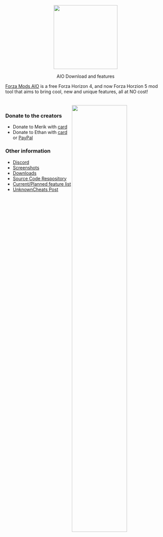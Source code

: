 <p align="center">
  <img width="200" height="200" src="https://cdn.discordapp.com/attachments/788949255749500958/896513980368035870/pogness.png">
</p>
<p align="center">
  AIO Download and features
</p>

[Forza Mods AIO](https://github.com/Yeethan69/AIO/releases/) is a free Forza Horizon 4, and now Forza Horzion 5 mod tool that aims to bring cool, new and unique features, all at NO cost!
<br><br><br>
<img align="right" src="https://i.imgur.com/aySeiqy.png" width="58.5%">

### Donate to the creators
* Donate to Merik with [card](https://www.buymeacoffee.com/merika)
* Donate to Ethan with [card](https://www.buymeacoffee.com/Yeethan69) or [PayPal](https://www.paypal.com/donate?hosted_button_id=DACQKRJ4HTZRN)

### Other information
* [Discord](https://discord.gg/2szBrzRTH9)
* [Screenshots](https://imgur.com/a/rSMKS7r)
* [Downloads](https://github.com/Yeethan69/AIO/releases/)
* [Source Code Respository](https://github.com/ForzaMods/Forza-Mods-AIO)
* [Current/Planned feature list](https://trello.com/b/jXY01dbN/forza-mods-aio)
* [UnknownCheats Post](https://www.unknowncheats.me/forum/other-games/415227-fh4-speed-hack.html)
